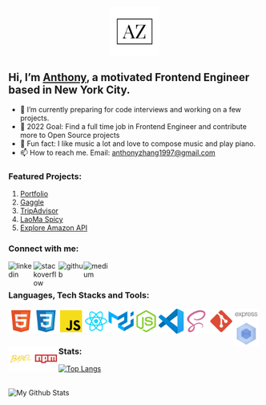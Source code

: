 <p align="center">
 <img width="100px" src="assets/az_logo.png" align="center" alt="Anthony Zhang" />
</p>

## Hi, I’m [Anthony](https://anthonyzhang.netlify.app/), a motivated Frontend Engineer based in New York City.
- 🌱 I’m currently preparing for code interviews and working on a few projects.
- 🌱 2022 Goal: Find a full time job in Frontend Engineer and contribute more to Open Source projects
- 🌱 Fun fact: I like music a lot and love to compose music and play piano.
- 📫 How to reach me. Email: anthonyzhang1997@gmail.com

### Featured Projects:
1. [Portfolio](https://github.com/AnthonyZhang220/portfolio-website)
2. [Gaggle](https://github.com/AnthonyZhang220/google-search-clone)
3. [TripAdvisor](https://github.com/AnthonyZhang220/travel-advisor)
4. [LaoMa Spicy](https://github.com/AnthonyZhang220/qrcode-ordering)
5. [Explore Amazon API](https://github.com/AnthonyZhang220/Find_GPU_API)

### Connect with me:
[<img align="left" alt="linkedin" src="https://raw.githubusercontent.com/FortAwesome/Font-Awesome/6.x/svgs/brands/linkedin.svg" width="50" height="50"/>][linkedin]

[<img align="left" alt="stackoverflow" src="https://raw.githubusercontent.com/FortAwesome/Font-Awesome/6.x/svgs/brands/stack-overflow.svg" width="50" height="50"/>][stackoverflow]

[<img align="left" alt="github" src="https://raw.githubusercontent.com/FortAwesome/Font-Awesome/6.x/svgs/brands/github.svg" width="50" height="50"/>][github]

[<img align="left" alt="medium" src="https://raw.githubusercontent.com/FortAwesome/Font-Awesome/6.x/svgs/brands/medium.svg" width="50" height="50"/>][medium]

<br />
<br />

### Languages, Tech Stacks and Tools:

<p>
<img align="left" alt="html" src="assets/html.svg" width="50px"/>
<img align="left" alt="css" src="assets/css.svg" width="50px"/>
<img align="left" alt="js_official" src="assets/js_official.svg" width="50px"/>
<img align="left" alt="reactjs" src="assets/reactjs.svg" width="50px"/>
<img align="left" alt="mui" src="assets/mui.svg" width="50px"/>
<img align="left" alt="node" src="assets/node.svg" width="50px"/>
<img align="left" alt="vscode" src="assets/vscode.svg" width="50px"/>
<img align="left" alt="scss" src="assets/scss.svg" width="50px"/>
<img align="left" alt="git" src="assets/git.svg" width="50px"/>
<img align="left" alt="expressjs" src="assets/expressjs.svg" width="50px"/>
<img align="left" alt="webpack" src="assets/webpack.svg" width="50px"/>
<img align="left" alt="babel" src="assets/babel.svg" width="50px"/>
<img align="left" alt="npm" src="assets/npm.svg" width="50px"/>  
</p>

<br />
<br />

### Stats:
[![Top Langs](https://github-readme-stats.vercel.app/api/top-langs/?username=AnthonyZhang220&layout=compact)](https://github.com/anuraghazra/github-readme-stats)

<br />

<img align="left" alt="My Github Stats" src="https://github-readme-stats.vercel.app/api?username=AnthonyZhang220&show_icons=true&hide_border=true&count_private=true" />

<br />
<br />

[linkedin]: https://www.linkedin.com/in/anthony-xiangyu-zhang/
[stackoverflow]: https://stackoverflow.com/users/6162027/anthonydev220
[portfolio]: https://anthonyzhang.netlify.app/
[medium]: https://medium.com/@anthonyzhang220
[github]: https://github.com/AnthonyZhang220

<!---
AnthonyZhang220/AnthonyZhang220 is a ✨ special ✨ repository because its `README.md` (this file) appears on your GitHub profile.
You can click the Preview link to take a look at your changes.
--->
